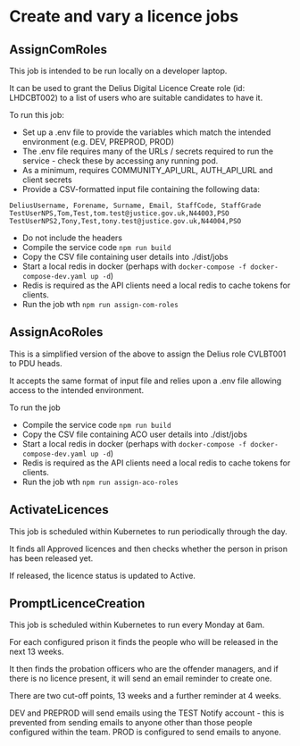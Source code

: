 # Create and vary a licence jobs

## AssignComRoles

This job is intended to be run locally on a developer laptop.

It can be used to grant the Delius Digital Licence Create role (id: LHDCBT002) to a list of users who are
suitable candidates to have it.

To run this job:

* Set up a .env file to provide the variables which match the intended environment (e.g. DEV, PREPROD, PROD)
* The .env file requires many of the URLs / secrets required to run the service - check these by accessing any running pod.
* As a minimum, requires COMMUNITY_API_URL, AUTH_API_URL and client secrets
* Provide a CSV-formatted input file containing the following data:
```angular2html
DeliusUsername, Forename, Surname, Email, StaffCode, StaffGrade
TestUserNPS,Tom,Test,tom.test@justice.gov.uk,N44003,PSO
TestUserNPS2,Tony,Test,tony.test@justice.gov.uk,N44004,PSO
```
* Do not include the headers
* Compile the service code `npm run build`
* Copy the CSV file containing user details into ./dist/jobs
* Start a local redis in docker (perhaps with `docker-compose -f docker-compose-dev.yaml up -d`)
* Redis is required as the API clients need a local redis to cache tokens for clients. 
* Run the job wth `npm run assign-com-roles`

## AssignAcoRoles

This is a simplified version of the above to assign the Delius role CVLBT001 to PDU heads.

It accepts the same format of input file and relies upon a .env file allowing access to the intended environment.

To run the job

* Compile the service code `npm run build`
* Copy the CSV file containing ACO user details into ./dist/jobs
* Start a local redis in docker (perhaps with `docker-compose -f docker-compose-dev.yaml up -d`)
* Redis is required as the API clients need a local redis to cache tokens for clients.
* Run the job wth `npm run assign-aco-roles`


## ActivateLicences

This job is scheduled within Kubernetes to run periodically through the day.

It finds all Approved licences and then checks whether the person in prison has been released yet.

If released, the licence status is updated to Active.

## PromptLicenceCreation

This job is scheduled within Kubernetes to run every Monday at 6am.

For each configured prison it finds the people who will be released in the next 13 weeks.

It then finds the probation officers who are the offender managers, and if there is no 
licence present, it will send an email reminder to create one.

There are two cut-off points, 13 weeks and a further reminder at 4 weeks.

DEV and PREPROD will send emails using the TEST Notify account - this is prevented from sending 
emails to anyone other than those people configured within the team. PROD is configured to send
emails to anyone.
